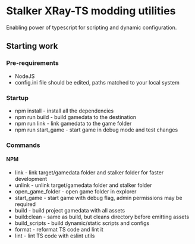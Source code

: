 # Stalker XRay-TS modding utilities
Enabling power of typescript for scripting and dynamic configuration.

## Starting work

### Pre-requirements
- NodeJS
- config.ini file should be edited, paths matched to your local system

### Startup
- npm install - install all the dependencies
- npm run build - build gamedata to the destination
- npm run link - link gamedata to the game folder
- npm run start_game - start game in debug mode and test changes

### Commands

#### NPM
- link - link target/gamedata folder and stalker folder for faster development
- unlink - unlink target/gamedata folder and stalker folder
- open_game_folder - open game folder in explorer
- start_game - start game with debug flag, admin permissions may be required
- build - build project gamedata with all assets
- build:clean - same as build, but cleans directory before emitting assets
- build_scripts - build dynamic/static scripts and configs
- format - reformat TS code and lint it
- lint - lint TS code with eslint utils
